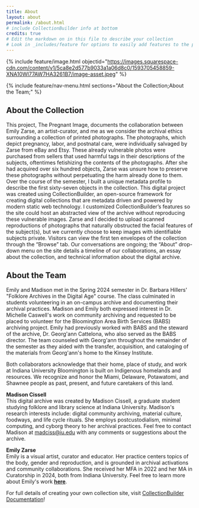 ```yaml
---
title: About
layout: about
permalink: /about.html
# include CollectionBuilder info at bottom
credits: true
# Edit the markdown on in this file to describe your collection
# Look in _includes/feature for options to easily add features to the page
---
```


{% include feature/image.html objectid="https://images.squarespace-cdn.com/content/v1/5ca8e2d577b9033a1a06d8c0/1593705458859-XNA10WI77AW7HA3261B7/image-asset.jpeg" %}

{% include feature/nav-menu.html sections="About the Collection;About the Team;" %}

## About the Collection  

This project, The Pregnant Image, documents the collaboration between Emily Zarse, an artist-curator, and me as we consider the archival ethics surrounding a collection of printed photographs. The photographs, which depict pregnancy, labor, and postnatal care, were individually salvaged by Zarse from eBay and Etsy. These already vulnerable photos were purchased from sellers that used harmful tags in their descriptions of the subjects, oftentimes fetishizing the contents of the photographs. After she had acquired over six hundred objects, Zarse was unsure how to preserve these photographs without perpetuating the harm already done to them. Over the course of the semester, I built a unique metadata profile to describe the first sixty-seven objects in the collection. This digital project was created using CollectionBuilder, an open-source framework for creating digital collections that are metadata driven and powered by modern static web technology. I customized CollectionBuilder’s features so the site could host an abstracted view of the archive without reproducing these vulnerable images. Zarse and I decided to upload scanned reproductions of photographs that naturally obstructed the facial features of the subject(s), but we currently choose to keep images with identifiable subjects private. Visitors can view the first ten envelopes of the collection through the “Browse” tab. Our conversations are ongoing; the “About” drop-down menu on the site details a timeline of our collaborations, an essay about the collection, and technical information about the digital archive.  

## About the Team  
Emily and Madison met in the Spring 2024 semester in Dr. Barbara Hillers' "Folklore Archives in the Digital Age" course. The class culminated in students volunteering in an on-campus archive and documenting their archival practices. Madison and Emily both expressed interest in Dr. Michelle Caswell's work on community archiving and requested to be placed to volunteer for the Bloomington Area Birth Services (BABS) archiving project. Emily had previously worked with BABS and the steward of the archive, Dr. Georg'ann Cattelona, who also served as the BABS director. The team counseled with Georg'ann throughout the remainder of the semester as they aided with the transfer, acquisition, and cataloging of the materials from Georg'ann's home to the Kinsey Institute.  

Both collaborators acknowledge that their home, place of study, and work at Indiana University Bloomington is built on Indigenous homelands and resources. We recognize and honor the Miami, Delaware, Potawatomi, and Shawnee people as past, present, and future caretakers of this land.  

**Madison Cissell**  
This digital archive was created by Madison Cissell, a graduate student studying folklore and library science at Indiana University. Madison's research interests include: digital community archiving, material culture, foodways, and life cycle rituals. She employs postcustodialism, minimal computing, and cyborg theory to her archival practices. Feel free to contact Madison at [madciss@iu.edu](madciss@iu.edu) with any comments or suggestions about the archive.  

**Emily Zarse**  
Emily is a visual artist, curator and educator. Her practice centers topics of the body, gender and reproduction, and is grounded in archival activations and community collaborations. She received her MFA in 2022 and her MA in Curatorship in 2024, both from Indiana University. Feel free to learn more about Emily's work **[here](https://www.emilyzarse.com/)**.


For full details of creating your own collection site, visit [CollectionBuilder Documentation](https://collectionbuilder.github.io/cb-docs/)!
